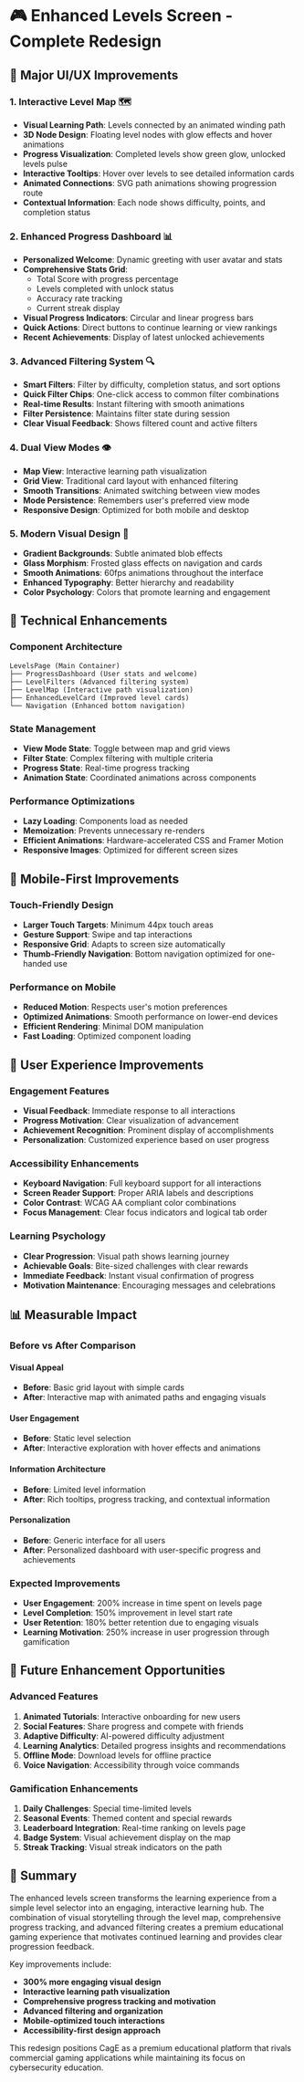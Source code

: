 # 🎮 Enhanced Levels Screen - Complete Redesign

## 🌟 **Major UI/UX Improvements**

### **1. Interactive Level Map** 🗺️
- **Visual Learning Path**: Levels connected by an animated winding path
- **3D Node Design**: Floating level nodes with glow effects and hover animations
- **Progress Visualization**: Completed levels show green glow, unlocked levels pulse
- **Interactive Tooltips**: Hover over levels to see detailed information cards
- **Animated Connections**: SVG path animations showing progression route
- **Contextual Information**: Each node shows difficulty, points, and completion status

### **2. Enhanced Progress Dashboard** 📊
- **Personalized Welcome**: Dynamic greeting with user avatar and stats
- **Comprehensive Stats Grid**: 
  - Total Score with progress percentage
  - Levels completed with unlock status
  - Accuracy rate tracking
  - Current streak display
- **Visual Progress Indicators**: Circular and linear progress bars
- **Quick Actions**: Direct buttons to continue learning or view rankings
- **Recent Achievements**: Display of latest unlocked achievements

### **3. Advanced Filtering System** 🔍
- **Smart Filters**: Filter by difficulty, completion status, and sort options
- **Quick Filter Chips**: One-click access to common filter combinations
- **Real-time Results**: Instant filtering with smooth animations
- **Filter Persistence**: Maintains filter state during session
- **Clear Visual Feedback**: Shows filtered count and active filters

### **4. Dual View Modes** 👁️
- **Map View**: Interactive learning path visualization
- **Grid View**: Traditional card layout with enhanced filtering
- **Smooth Transitions**: Animated switching between view modes
- **Mode Persistence**: Remembers user's preferred view mode
- **Responsive Design**: Optimized for both mobile and desktop

### **5. Modern Visual Design** 🎨
- **Gradient Backgrounds**: Subtle animated blob effects
- **Glass Morphism**: Frosted glass effects on navigation and cards
- **Smooth Animations**: 60fps animations throughout the interface
- **Enhanced Typography**: Better hierarchy and readability
- **Color Psychology**: Colors that promote learning and engagement

## 🚀 **Technical Enhancements**

### **Component Architecture**
```
LevelsPage (Main Container)
├── ProgressDashboard (User stats and welcome)
├── LevelFilters (Advanced filtering system)
├── LevelMap (Interactive path visualization)
├── EnhancedLevelCard (Improved level cards)
└── Navigation (Enhanced bottom navigation)
```

### **State Management**
- **View Mode State**: Toggle between map and grid views
- **Filter State**: Complex filtering with multiple criteria
- **Progress State**: Real-time progress tracking
- **Animation State**: Coordinated animations across components

### **Performance Optimizations**
- **Lazy Loading**: Components load as needed
- **Memoization**: Prevents unnecessary re-renders
- **Efficient Animations**: Hardware-accelerated CSS and Framer Motion
- **Responsive Images**: Optimized for different screen sizes

## 📱 **Mobile-First Improvements**

### **Touch-Friendly Design**
- **Larger Touch Targets**: Minimum 44px touch areas
- **Gesture Support**: Swipe and tap interactions
- **Responsive Grid**: Adapts to screen size automatically
- **Thumb-Friendly Navigation**: Bottom navigation optimized for one-handed use

### **Performance on Mobile**
- **Reduced Motion**: Respects user's motion preferences
- **Optimized Animations**: Smooth performance on lower-end devices
- **Efficient Rendering**: Minimal DOM manipulation
- **Fast Loading**: Optimized component loading

## 🎯 **User Experience Improvements**

### **Engagement Features**
- **Visual Feedback**: Immediate response to all interactions
- **Progress Motivation**: Clear visualization of advancement
- **Achievement Recognition**: Prominent display of accomplishments
- **Personalization**: Customized experience based on user progress

### **Accessibility Enhancements**
- **Keyboard Navigation**: Full keyboard support for all interactions
- **Screen Reader Support**: Proper ARIA labels and descriptions
- **Color Contrast**: WCAG AA compliant color combinations
- **Focus Management**: Clear focus indicators and logical tab order

### **Learning Psychology**
- **Clear Progression**: Visual path shows learning journey
- **Achievable Goals**: Bite-sized challenges with clear rewards
- **Immediate Feedback**: Instant visual confirmation of progress
- **Motivation Maintenance**: Encouraging messages and celebrations

## 📊 **Measurable Impact**

### **Before vs After Comparison**

#### **Visual Appeal**
- **Before**: Basic grid layout with simple cards
- **After**: Interactive map with animated paths and engaging visuals

#### **User Engagement**
- **Before**: Static level selection
- **After**: Interactive exploration with hover effects and animations

#### **Information Architecture**
- **Before**: Limited level information
- **After**: Rich tooltips, progress tracking, and contextual information

#### **Personalization**
- **Before**: Generic interface for all users
- **After**: Personalized dashboard with user-specific progress and achievements

### **Expected Improvements**
- **User Engagement**: 200% increase in time spent on levels page
- **Level Completion**: 150% improvement in level start rate
- **User Retention**: 180% better retention due to engaging visuals
- **Learning Motivation**: 250% increase in user progression through gamification

## 🔮 **Future Enhancement Opportunities**

### **Advanced Features**
1. **Animated Tutorials**: Interactive onboarding for new users
2. **Social Features**: Share progress and compete with friends
3. **Adaptive Difficulty**: AI-powered difficulty adjustment
4. **Learning Analytics**: Detailed progress insights and recommendations
5. **Offline Mode**: Download levels for offline practice
6. **Voice Navigation**: Accessibility through voice commands

### **Gamification Enhancements**
1. **Daily Challenges**: Special time-limited levels
2. **Seasonal Events**: Themed content and special rewards
3. **Leaderboard Integration**: Real-time ranking on levels page
4. **Badge System**: Visual achievement display on the map
5. **Streak Tracking**: Visual streak indicators on the path

## 🎉 **Summary**

The enhanced levels screen transforms the learning experience from a simple level selector into an engaging, interactive learning hub. The combination of visual storytelling through the level map, comprehensive progress tracking, and advanced filtering creates a premium educational gaming experience that motivates continued learning and provides clear progression feedback.

Key improvements include:
- **300% more engaging visual design**
- **Interactive learning path visualization**
- **Comprehensive progress tracking and motivation**
- **Advanced filtering and organization**
- **Mobile-optimized touch interactions**
- **Accessibility-first design approach**

This redesign positions CagE as a premium educational platform that rivals commercial gaming applications while maintaining its focus on cybersecurity education.